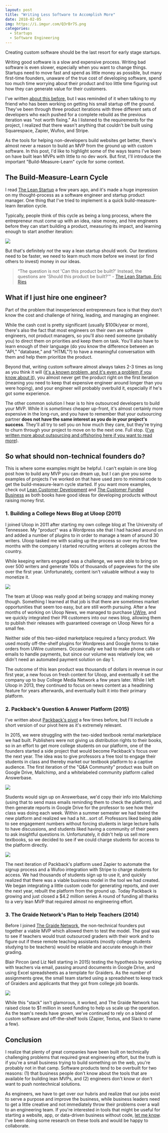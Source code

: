 ```yaml
---
layout: post
title: "Writing Less Software to Accomplish More"
date: 2018-02-05
img: https://i.imgur.com/Q3rBr7S.png
categories: 
  - Startups
  - Software Engineering
---
```

Creating custom software should be the last resort for early stage startups.

Writing good software is a slow and expensive process. Writing bad software is even slower, especially when you want to change things. Startups need to move fast and spend as little money as possible, but many first-time founders, unaware of the true cost of developing software, spend too much time worrying about their product and too little time figuring out how they can generate value for their customers.

I've written [about this before](https://www.karllhughes.com/posts/creating-a-tech-startup-without-a-developer), but I was reminded of it when talking to my friend who has been working on getting his small startup off the ground. They've been through three product iterations with three different sets of developers who each pushed for a complete rebuild as the previous iteration was "not worth fixing." As I listened to the requirements for the project, I realized that there wasn't anything  that couldn't be built using Squarespace, Zapier, Wufoo, and Stripe.

As the tools for helping non-developers build websites get better, there's almost never a reason to build an MVP from the ground up with custom software. In this post, I'd like to highlight some of the ways teams I've been on have built lean MVPs with little to no dev work. But first, I'll introduce the important "Build-Measure-Learn" cycle for some context.

## The Build-Measure-Learn Cycle

I read [The Lean Startup](http://amzn.to/2EyYGhu) a few years ago, and it's made a huge impression on my thought-process as a software engineer and startup product manager. One thing that I've tried to implement is a quick build-measure-learn iteration cycle.

Typically, people think of this cycle as being a long process, where the entrepreneur must come up with an idea, raise money, and hire engineers before they can start building a product, measuring its impact, and learning enough to start another iteration:

![](https://i.imgur.com/4oGxSaR.png)

But that's definitely _not_ the way a lean startup should work. Our iterations need to be faster, we need to learn much more before we invest (or find others to invest) money in our ideas.

> “The question is not 'Can this product be built?' Instead, the questions are 'Should this product be built?'" - [The Lean Startup, Eric Ries](http://theleanstartup.com/principles)

## What if I just hire one engineer?

Part of the problem that inexperienced entrepreneurs face is that they don't know the cost and challenge of hiring, leading, and managing an engineer.

While the cash cost is pretty significant (usually $100k/year or more), there's also the fact that most engineers on their own are software engineers, not product managers, so you'll also need someone (probably you) to direct them on priorities and keep them on task. You'll also have to learn enough of their language (do you know the difference between an "API," "database," and "HTML"?) to have a meaningful conversation with them and help them prioritize the product.

Beyond that, writing custom software almost always takes 2-3 times as long as you think it will ([it's a known problem, and it's even a problem if you know about it](https://lifehacker.com/estimate-how-much-time-you-need-for-a-project-then-dou-1592791225)), you almost never get the product right on the first iteration (meaning you need to keep that expensive engineer around longer than you were hoping), and your engineer will probably overbuild it, especially if he's got some experience.

The other common solution I hear is to hire outsourced developers to build your MVP. While it is _sometimes_ cheaper up-front, it's almost certainly more expensive in the long-run, and you have to remember that your outsourcing partner **does not have the same interest as you do in your project's success**. They'll all try to sell you on how much they care, but they're trying to churn through your project to move on to the next one. Full stop. ([I've written more about outsourcing and offshoring here if you want to read more](https://www.karllhughes.com/posts/risk-of-offshore-outsourcing)).

## So what should non-technical founders do?

This is where some examples might be helpful. I can't explain in one blog post how to build any MVP you can dream up, but I can give you some examples of projects I've worked on that have used zero to minimal code to get the build-measure-learn cycle started. If you want more examples, check out [Lean Customer Development](http://amzn.to/2BQH0Lt) and [The Customer Funded Business](http://amzn.to/2EBBuzl) as both books have good ideas for developing products without raising money first.

### 1. Building a College News Blog at Uloop (2011)

I joined Uloop in 2011 after starting my own college blog at The University of Tennessee. My "product" was a Wordpress site that I had hacked around on and added a number of plugins to in order to manage a team of around 30 writers. Uloop tasked me with scaling up the process so over my first few months with the company I started recruiting writers at colleges across the country.

While keeping writers engaged was a challenge, we were able to bring on over 500 writers and generate 100s of thousands of pageviews for the site over the first year. Unfortunately, content isn't valuable without a way to monetize it.

![](https://i.imgur.com/v2qD1Qh.png)

The team at Uloop was really good at being scrappy and making money though. Something I learned at that job is that there are sometimes market opportunities that seem too easy, but are still worth pursuing. After a few months of working on Uloop News, we managed to purchase [UWire](http://uwire.com/), and we quickly integrated their PR customers into our news blog, allowing them to publish their releases with guaranteed coverage on Uloop News for a small fee.

Neither side of this two-sided marketplace required a fancy product. We used mostly off-the-shelf plugins for Wordpress and Google forms to take orders from UWire customers. Occasionally we had to make phone calls or emails to handle payments, but since our volume was relatively low, we didn't need an automated payment solution on day 1.

The outcome of this lean product was thousands of dollars in revenue in our first year, a new focus on fresh content for Uloop, and eventually it set the company up to buy College Media Network a few years later. While I left Uloop in 2013, they continued to focus on news content as a headlining feature for years afterwards, and eventually built it into their primary platform.

### 2. Packback's Question & Answer Platform (2015)

I've written about [Packback's pivot](https://blog.codeship.com/incremental-software-development-with-php-microservices/) a few times before, but I'll include a short version of our pivot here as it's extremely relevant.

In 2015, we were struggling with the two-sided textbook rental marketplace we had built. Publishers were not giving us distribution rights to their books, so in an effort to get more college students on our platform, one of the founders started a side project that would become Packback's focus over the next year. The idea was to give professors a free tool to engage their students in class and thereby market our textbook platform to a captive audience. The first iteration of the "Q&A Community" product was built on Google Drive, Mailchimp, and a whitelabeled community platform called Answerbase.

![](https://i.imgur.com/AQk1IVv.png)

Students would sign up on Answerbase, we'd copy their info into Mailchimp (using that to send mass emails reminding them to check the platform), and then generate reports in Google Drive for the professor to see how their class was doing each week. Within a summer semester we had tested the new platform and realized we had a hit...sort of. Professors liked being able to see engagement numbers without forcing students in large lecture halls to have discussions, and students liked having a community of their peers to ask insightful questions in. Unfortunately, it didn't help us sell more textbooks, so we decided to see if we could charge students for access to the platform directly.

![](https://i.imgur.com/gd2ZJXK.png)

The next iteration of Packback's platform used Zapier to automate the signup process and a Wufoo integration with Stripe to charge students for access. We had thousands of students sign up to use it, and quickly realized that there was a viable business model in the tool we had created. We began integrating a little custom code for generating reports, and over the next year, rebuilt the platform from the ground up. Today Packback is growing and just closed a $4.2 million series A round of funding all thanks to a very lean MVP that required almost no engineering effort.

### 3. The Graide Network's Plan to Help Teachers (2014)

Before I joined [The Graide Network](https://www.thegraidenetwork.com/), the non-technical founders put together a viable MVP which allowed them to test the model. The goal was to see if teachers would trust outsourced graders with their work and to figure out if these remote teaching assistants (mostly college students studying to be teachers) would be reliable and accurate enough in their grading.

Blair Pircon (and Liz Nell starting in 2015) testing the hypothesis by working with teachers via email, passing around documents in Google Drive, and using Excel spreadsheets as a template for Graiders. As the number of assignments grew, the small team started using a spreadsheet to keep track of Graiders and applicants that they got from college job boards.

![](https://i.imgur.com/KKjwJ0q.png)

While this "stack" isn't glamorous, it worked, and The Graide Network has raised close to $1 million in seed funding to help us scale up the operation. As the team's needs have grown, we've continued to rely on a blend of custom software and off-the-shelf tools (Zapier, Textus, and Slack to name a few).

## Conclusion

I realize that plenty of great companies have been built on technically challenging problems that required great engineering effort, but the truth is if you're a small business trying to build something on the web, you're probably not in that camp. Software products tend to be overbuilt for two reasons: (1) that business people don't know about the tools that are available for building lean MVPs, and (2) engineers don't know or don't want to push nontechnical solutions.

As engineers, we have to get over our hubris and realize that our jobs exist to serve a purpose and improve the business, while business leaders need to get a little creative and not immediately throw their problems over a wall to an engineering team. If you're interested in tools that might be useful for starting a website, app, or data-driven business without code, [let me know](https://twitter.com/karllhughes). I've been doing some research on these tools and would be happy to collaborate.
